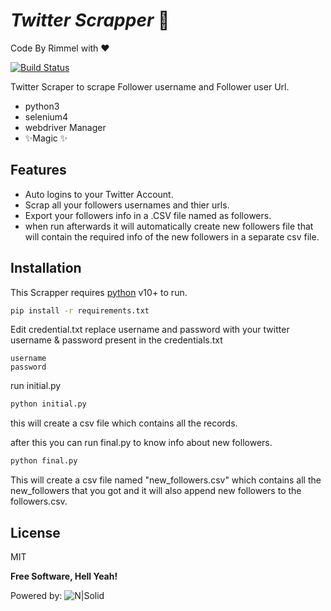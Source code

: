 # _Twitter Scrapper_  🤖
Code By Rimmel with ❤

[![Build Status](https://travis-ci.org/joemccann/dillinger.svg?branch=master)](https://travis-ci.org/joemccann/dillinger)


Twitter Scraper to scrape Follower username and Follower user Url.
- python3
- selenium4
- webdriver Manager
- ✨Magic ✨


## Features

- Auto logins to your Twitter Account.
- Scrap all your followers usernames and thier urls.
- Export your followers info in a .CSV file named as followers.
- when run afterwards it will automatically create new followers file that will contain the required info of the new followers in a separate csv file.
## Installation

This Scrapper requires [python](https://www.python.org/) v10+ to run.
``` bash
pip install -r requirements.txt
```
Edit credential.txt
replace username and password with your twitter username & password present in the credentials.txt
```
username
password
```
run initial.py
``` bash
python initial.py
```
this will create a csv file which contains all the records.

after this you can run final.py to know info about new followers.
``` bash
python final.py
```
This will create a csv file named "new_followers.csv" which contains all the new_followers that you got and it will also append new followers to the followers.csv.
## License

MIT

**Free Software, Hell Yeah!**

Powered by:
![N|Solid](https://cdn.iconscout.com/icon/free/png-64/python-2-226051.png)

